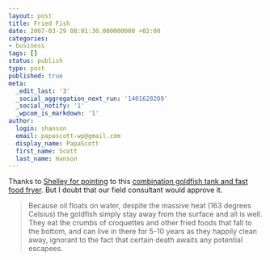 ```yaml
---
layout: post
title: Fried Fish
date: 2007-03-29 08:01:30.000000000 +02:00
categories:
- business
tags: []
status: publish
type: post
published: true
meta:
  _edit_last: '3'
  _social_aggregation_next_run: '1401628209'
  _social_notify: '1'
  _wpcom_is_markdown: '1'
author:
  login: shanson
  email: papascott-wp@gmail.com
  display_name: PapaScott
  first_name: Scott
  last_name: Hanson
---
```

<p>Thanks to <a href="http://burningbird.net/cephalopods/three-for-the-cephalopods/">Shelley for pointing</a> to this <a href="http://cephalopodcast.com/blog/2007/03/28/weird-aquaria-fast-food-fryer-live-goldfish-tank/">combination goldfish tank and fast food fryer</a>. But I doubt that our field consultant would approve it.</p>
<blockquote><p>
  Because oil floats on water, despite the massive heat (163 degrees Celsius) the goldfish simply stay away from the surface and all is well. They eat the crumbs of croquettes and other fried foods that fall to the bottom, and can live in there for 5-10 years as they happily clean away, ignorant to the fact that certain death awaits any potential escapees.
</p></blockquote>
<p><object width="425" height="350"><param name="movie" value="http://www.youtube.com/v/ZH96MhITOlk" /><embed src="https://www.youtube.com/v/ZH96MhITOlk" type="application/x-shockwave-flash" width="425" height="350"></embed></object></p>

